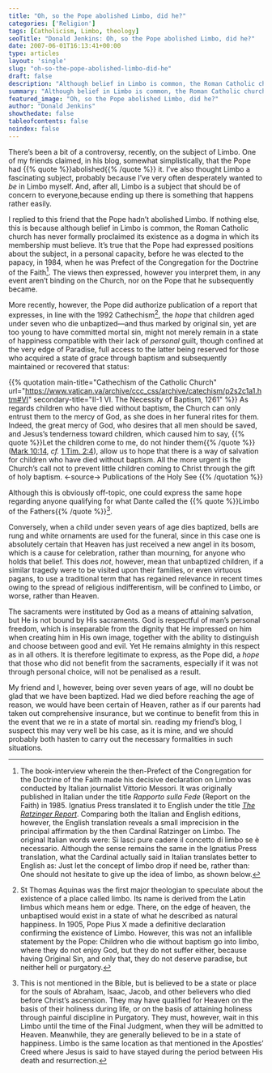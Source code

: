 ```yaml
---
title: "Oh, so the Pope abolished Limbo, did he?"
categories: ['Religion']
tags: [Catholicism, Limbo, theology]
seoTitle: "Donald Jenkins: Oh, so the Pope abolished Limbo, did he?"
date: 2007-06-01T16:13:41+00:00
type: articles
layout: 'single'
slug: "oh-so-the-pope-abolished-limbo-did-he"
draft: false
description: "Although belief in Limbo is common, the Roman Catholic church has never formally proclaimed its existence as a dogma in which its membership must believe"
summary: "Although belief in Limbo is common, the Roman Catholic church has never formally proclaimed its existence as a dogma in which its membership must believe. It’s true that the Pope had expressed positions about the subject, in a personal capacity, before he was elected to the papacy, in 1984. In 1905, Pope Pius X made a definitive declaration confirming the existence of Limbo. However, this was not an infallible statement by the Pope. In this article I try to stress that the subject remains a touchy one, and ought to be discussed prudently."
featured_image: "Oh, so the Pope abolished Limbo, did he?"
author: "Donald Jenkins"
showthedate: false
tableofcontents: false
noindex: false
---
```


There’s been a bit of a controversy, recently, on the subject of Limbo. One of my friends claimed, in his blog, somewhat simplistically, that the Pope had {{% quote %}}abolished{{% /quote %}} it. I’ve also thought Limbo a fascinating subject, probably because I’ve very often desperately wanted to *be* in Limbo myself. And, after all, Limbo is a subject that should be of concern to everyone,because ending up there is something that happens rather easily.

I replied to this friend that the Pope hadn’t abolished Limbo. If nothing else, this is because although belief in Limbo is common, the Roman Catholic church has never formally proclaimed its existence as a dogma in which its membership must believe. It’s true that the Pope had expressed positions about the subject, in a personal capacity, before he was elected to the papacy, in 1984, when he was Prefect of the Congregation for the Doctrine of the Faith[^1]. The views then expressed, however you interpret them, in any event aren’t binding on the Church, nor on the Pope that he subsequently became.

More recently, however, the Pope did authorize publication of a report that expresses, in line with the 1992 Cathechism[^2], the *hope* that children aged under seven who die unbaptized—and thus marked by original sin, yet are too young to have committed mortal sin, might not merely remain in a state of happiness compatible with their lack of *personal* guilt, though confined at the very edge of Paradise, full access to the latter being reserved for those who acquired a state of grace through baptism and subsequently maintained or recovered that status:

{{% quotation main-title="Cathechism of the Catholic Church" url="https://www.vatican.va/archive/ccc_css/archive/catechism/p2s2c1a1.htm#VI" secondary-title="II-1 VI. The Necessity of Baptism, 1261" %}}
As regards children who have died without baptism, the Church can only entrust them to the mercy of God, as she does in her funeral rites for them. Indeed, the great mercy of God, who desires that all men should be saved, and Jesus’s tenderness toward children, which caused him to say, {{% quote %}}Let the children come to me, do not hinder them{{% /quote %}} ([Mark 10:14](https://www.biblegateway.com/passage/?search=Mark+10%3A14&version=AKJV), _cf._ [1 Tim. 2:4](https://www.biblegateway.com/passage/?search=1+Timothy+2%3A4&version=AKJV)), allow us to hope that there is a way of salvation for children who have died without baptism. All the more urgent is the Church’s call not to prevent little children coming to Christ through the gift of holy baptism.
<-source->
Publications of the Holy See
{{% /quotation %}}

Although this is obviously off-topic, one could express the same hope regarding anyone qualifying for what Dante called the {{% quote %}}Limbo of the Fathers{{% /quote %}}[^3].

Conversely, when a child under seven years of age dies baptized, bells are rung and white ornaments are used for the funeral, since in this case one is absolutely certain that Heaven has just received a new angel in its bosom, which is a cause for celebration, rather than mourning, for anyone who holds that belief. This does *not*, however, mean that unbaptized children, if a similar tragedy were to be visited upon their families, or even virtuous pagans, to use a traditional term that has regained relevance in recent times owing to the spread of religious indifferentism, will be confined to Limbo, or worse, rather than Heaven.

The sacraments were instituted by God as a means of attaining salvation, but He is not bound by His sacraments. God is respectful of man’s personal freedom, which is inseparable from the dignity that He impressed on him when creating him in His own image, together with the ability to distinguish and choose between good and evil. Yet He remains almighty in this respect as in all others. It is therefore legitimate to express, as the Pope did, a *hope* that those who did not benefit from the sacraments, especially if it was not through personal choice, will not be penalised as a result.

My friend and I, however, being over seven years of age, will no doubt be glad that we have been baptized. Had we died before reaching the age of reason, we would have been certain of Heaven, rather as if our parents had taken out comprehensive insurance, but we continue to benefit from this in the event that we re in a state of mortal sin. reading my friend’s blog, I suspect this may very well be his case, as it is mine, and we should probably both hasten to carry out the necessary formalities in such situations.

[^1]: The book-interview wherein the then-Prefect of the Congregation for the Doctrine of the Faith made his decisive declaration on Limbo was conducted by Italian journalist Vittorio Messori. It was originally published in Italian under the title *Rapporto sulla Fede* (Report on the Faith) in 1985. Ignatius Press translated it to English under the title *[The Ratzinger Report](http://www.amazon.com/Ratzinger-Report-Exclusive-Interview-Church/dp/0898700809)*. Comparing both the Italian and English editions, however, the English translation reveals a small imprecision in the principal affirmation by the then Cardinal Ratzinger on Limbo. The original Italian words were: Si lasci pure cadere il concetto di limbo se è necessario. Although the sense remains the same in the Ignatius Press translation, what the Cardinal actually said in Italian translates better to English as: Just let the concept of limbo drop if need be, rather than: One should not hesitate to give up the idea of limbo, as shown below.
[^2]: St Thomas Aquinas was the first major theologian to speculate about the existence of a place called limbo. Its name is derived from the Latin limbus which means hem or edge. There, on the edge of heaven, the unbaptised would exist in a state of what he described as natural happiness. In 1905, Pope Pius X made a definitive declaration confirming the existence of Limbo. However, this was not an infallible statement by the Pope: Children who die without baptism go into limbo, where they do not enjoy God, but they do not suffer either, because having Original Sin, and only that, they do not deserve paradise, but neither hell or purgatory.
[^3]: This is not mentioned in the Bible, but is believed to be a state or place for the souls of Abraham, Isaac, Jacob, and other believers who died before Christ’s ascension. They may have qualified for Heaven on the basis of their holiness during life, or on the basis of attaining holiness through painful discipline in Purgatory. They must, however, wait in this Limbo until the time of the Final Judgment, when they will be admitted to Heaven. Meanwhile, they are generally believed to be in a state of happiness. Limbo is the same location as that mentioned in the Apostles’ Creed where Jesus is said to have stayed during the period between His death and resurrection.